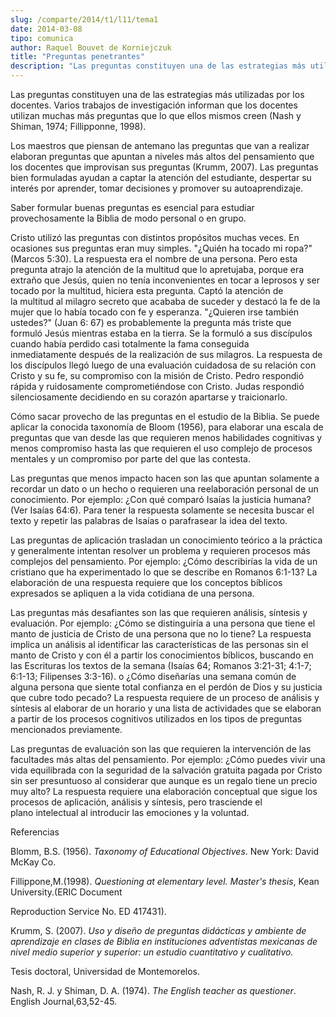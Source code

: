 ```yaml
---
slug: /comparte/2014/t1/l11/tema1
date: 2014-03-08
tipo: comunica
author: Raquel Bouvet de Korniejczuk
title: "Preguntas penetrantes"
description: "Las preguntas constituyen una de las estrategias más utilizadas por los  docentes. Varios trabajos de investigación informan que los docentes utilizan  muchas más preguntas que lo que ellos mismos creen (Nash y Shiman, 1974;  Fillipponne, 1998)."
---
```


Las preguntas constituyen una de las estrategias más utilizadas por los docentes. Varios trabajos de investigación informan que los docentes utilizan muchas más preguntas que lo que ellos mismos creen (Nash y Shiman, 1974; Fillipponne, 1998).

Los maestros que piensan de antemano las preguntas que van a realizar elaboran preguntas que apuntan a niveles más altos del pensamiento que los docentes que improvisan sus preguntas (Krumm, 2007). Las preguntas bien formuladas ayudan a captar la atención del estudiante, despertar su interés por aprender, tomar decisiones y promover su autoaprendizaje.

Saber formular buenas preguntas es esencial para estudiar provechosamente la Biblia de modo personal o en grupo.

Cristo utilizó las preguntas con distintos propósitos muchas veces. En ocasiones sus preguntas eran muy simples. "¿Quién ha tocado mi ropa?" (Marcos 5:30). La respuesta era el nombre de una persona. Pero esta pregunta atrajo la atención de la multitud que lo apretujaba, porque era extraño que Jesús, quien no tenía inconvenientes en tocar a leprosos y ser tocado por la multitud, hiciera esta pregunta. Captó la atención de la multitud al milagro secreto que acababa de suceder y destacó la fe de la mujer que lo había tocado con fe y esperanza. "¿Quieren irse también ustedes?" (Juan 6: 67) es probablemente la pregunta más triste que formuló Jesús mientras estaba en la tierra. Se la formuló a sus discípulos cuando había perdido casi totalmente la fama conseguida inmediatamente después de la realización de sus milagros. La respuesta de los discípulos llegó luego de una evaluación cuidadosa de su relación con Cristo y su fe, su compromiso con la misión de Cristo. Pedro respondió rápida y ruidosamente comprometiéndose con Cristo. Judas respondió silenciosamente decidiendo en su corazón apartarse y traicionarlo.

Cómo sacar provecho de las preguntas en el estudio de la Biblia. Se puede aplicar la conocida taxonomía de Bloom (1956), para elaborar una escala de preguntas que van desde las que requieren menos habilidades cognitivas y menos compromiso hasta las que requieren el uso complejo de procesos mentales y un compromiso por parte del que las contesta.

Las preguntas que menos impacto hacen son las que apuntan solamente a recordar un dato o un hecho o requieren una reelaboración personal de un conocimiento. Por ejemplo: ¿Con qué comparó Isaías la justicia humana? (Ver Isaías 64:6). Para tener la respuesta solamente se necesita buscar el texto y repetir las palabras de Isaías o parafrasear la idea del texto.

Las preguntas de aplicación trasladan un conocimiento teórico a la práctica y generalmente intentan resolver un problema y requieren procesos más complejos del pensamiento. Por ejemplo: ¿Cómo describirías la vida de un cristiano que ha experimentado lo que se describe en Romanos 6:1-13? La elaboración de una respuesta requiere que los conceptos bíblicos expresados se apliquen a la vida cotidiana de una persona.

Las preguntas más desafiantes son las que requieren análisis, síntesis y evaluación. Por ejemplo: ¿Cómo se distinguiría a una persona que tiene el manto de justicia de Cristo de una persona que no lo tiene? La respuesta implica un análisis al identificar las características de las personas sin el manto de Cristo y con él a partir los conocimientos bíblicos, buscando en las Escrituras los textos de la semana (Isaías 64; Romanos 3:21-31; 4:1-7; 6:1-13; Filipenses 3:3-16). o ¿Cómo diseñarías una semana común de alguna persona que siente total confianza en el perdón de Dios y su justicia que cubre todo pecado? La respuesta requiere de un proceso de análisis y síntesis al elaborar de un horario y una lista de actividades que se elaboran a partir de los procesos cognitivos utilizados en los tipos de preguntas mencionados previamente.

Las preguntas de evaluación son las que requieren la intervención de las facultades más altas del pensamiento. Por ejemplo: ¿Cómo puedes vivir una vida equilibrada con la seguridad de la salvación gratuita pagada por Cristo sin ser presuntuoso al considerar que aunque es un regalo tiene un precio muy alto? La respuesta requiere una elaboración conceptual que sigue los procesos de aplicación, análisis y síntesis, pero trasciende el plano intelectual al introducir las emociones y la voluntad.

Referencias

Blomm, B.S. (1956). _Taxonomy of Educational Objectives_. New York: David McKay Co.

Fillippone,M.(1998). _Questioning at elementary level. Master's thesis_, Kean University.(ERIC Document

Reproduction Service No. ED 417431).

Krumm, S. (2007). _Uso y diseño de preguntas didácticas y ambiente de aprendizaje en clases de Biblia en_ _instituciones adventistas mexicanas de nivel medio superior y superior: un estudio cuantitativo y cualitativo._

Tesis doctoral, Universidad de Montemorelos.

Nash, R. J. y Shiman, D. A. (1974). _The English teacher as questioner_. English Journal,63,52-45.
